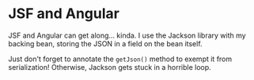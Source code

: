 JSF and Angular
===============

JSF and Angular can get along... kinda. I use the Jackson library with my backing bean, storing the JSON in a field on the bean itself.

Just don't forget to annotate the `getJson()` method to exempt it from serialization! Otherwise, Jackson gets stuck in a horrible loop.
